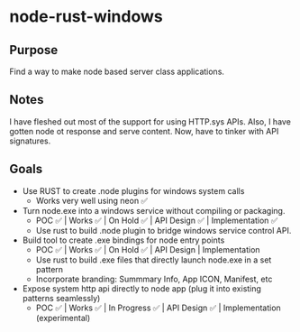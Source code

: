 # node-rust-windows
## Purpose
Find a way to make node based server class applications.

## Notes
I have fleshed out most of the support for using HTTP.sys APIs. Also, I have
gotten node ot response and serve content. Now, have to tinker with API signatures.

## Goals
- Use RUST to create .node plugins for windows system calls
  - Works very well using neon ✅
- Turn node.exe into a windows service without compiling or packaging.
  - POC ✅ | Works ✅ | On Hold ✅ | API Design ✅ | Implementation ✅
  - Use rust to build .node plugin to bridge windows service control API.
- Build tool to create .exe bindings for node entry points
  - POC ✅ | Works ✅ | On Hold ✅ | API Design | Implementation
  - Use rust to build .exe files that directly launch node.exe in a set pattern
  - Incorporate branding: Summmary Info, App ICON, Manifest, etc
- Expose system http api directly to node app (plug it into existing patterns seamlessly)
  - POC ✅ | Works ✅ | In Progress ✅ | API Design ✅ | Implementation (experimental)
